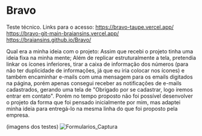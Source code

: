 # Bravo
Teste técnico.
Links para o acesso: 
https://bravo-taupe.vercel.app/
https://bravo-git-main-braiansins.vercel.app/
https://braiansins.github.io/Bravo/


Qual era a minha ideia com o projeto: Assim que recebi o projeto tinha uma ideia fixa na minha mente; Além de replicar estruturalmente a tela, pretendia linkar os ícones inferiores, tirar a caixa de informação dos números (para não ter duplicidade de informações, já que eu iria colocar nos ícones) e também encaminhar e-mails com uma mensagem para os emails digitados na página, porém apenas consegui receber as notificações de e-mails cadastrados, gerando uma tela de "Obrigado por se cadastrar, logo iremos entrar em contato". Porém no tempo proposto não foi possível desenvolver o projeto da forma que foi pensado inicialmente por mim, mas adaptei minha ideia para entregá-lo na mesma linha do que foi proposto pela empresa.

(imagens dos testes) ![Formularios_Captura](https://user-images.githubusercontent.com/98047036/181595391-fc022ea7-a7c3-4560-b350-75bec11b0be4.png)

